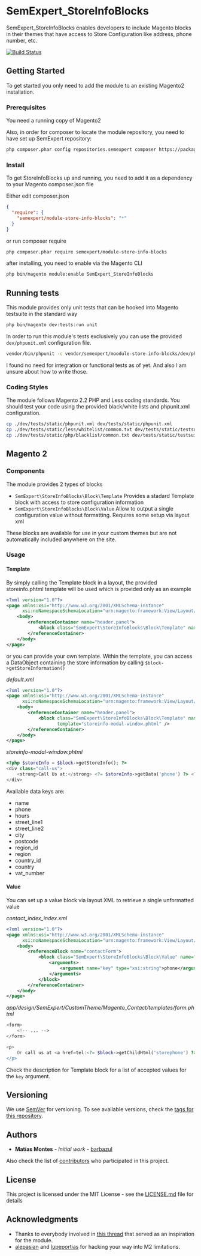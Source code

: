 # SemExpert_StoreInfoBlocks

SemExpert_StoreInfoBlocks enables developers to include Magento blocks in their themes that have access to Store 
Configuration like address, phone number, etc.

[![Build Status](https://travis-ci.org/SemExpert/StoreInfoBlocks.svg?branch=master)](https://travis-ci.org/SemExpert/StoreInfoBlocks)

## Getting Started

To get started you only need to add the module to an existing Magento2 installation.

### Prerequisites

You need a running copy of Magento2

Also, in order for composer to locate the module repository, you need to have set up SemExpert repository:

```bash
php composer.phar config repositories.semexpert composer https://packages.semexpert.com.ar/
```

### Install

To get StoreInfoBlocks up and running, you need to add it as a dependency to your Magento composer.json file

Either edit composer.json

```json
{
  "require": {
    "semexpert/module-store-info-blocks": "*"
  }
}
```

or run composer require

```bash
php composer.phar require semexpert/module-store-info-blocks
```

after installing, you need to enable via the Magento CLI

```bash
php bin/magento module:enable SemExpert_StoreInfoBlocks
```

## Running tests

This module provides only unit tests that can be hooked into Magento testsuite in the standard way

```bash
php bin/magento dev:tests:run unit
```

In order to run  this module's tests exclusively you can use the provided `dev/phpunit.xml` configuration file.

```bash
vendor/bin/phpunit -c vendor/semexpert/moodule-store-info-blocks/dev/phpunit.xml
```

I found no need for integration or functional tests as of yet. And also I am unsure about how to write those.

### Coding Styles

The module follows Magento 2.2 PHP and Less coding standards. You should test your code using the provided black/white 
lists and phpunit.xml configuration.

```bash
cp ./dev/tests/static/phpunit.xml dev/tests/static/phpunit.xml
cp ./dev/tests/static/less/whitelist/common.txt dev/tests/static/testsuite/Magento/Test/Less/_files/whitelist/common.txt
cp ./dev/tests/static/php/blacklist/common.txt dev/tests/static/testsuite/Magento/Test/Php/_files/phpcpd/blacklist/common.txt
```

## Magento 2

### Components

The module provides 2 types of blocks

* `SemExpert\StoreInfoBlocks\Block\Template` Provides a stadard Template block with access to store configuration 
information
* `SemExpert\StoreInfoBlocks\Block\Value` Allow to output a single configuration value without formatting. Requires some
setup via layout xml

These blocks are available for use in your custom themes but are not automatically included anywhere on the site.

### Usage

#### Template

By simply calling the Template block in a layout, the provided storeinfo.phtml template will be used which is provided 
only as an example 

```xml
<?xml version="1.0"?>
<page xmlns:xsi="http://www.w3.org/2001/XMLSchema-instance" 
      xsi:noNamespaceSchemaLocation="urn:magento:framework:View/Layout/etc/page_configuration.xsd">
    <body>
        <referenceContainer name="header.panel">
            <block class="SemExpert\StoreInfoBlocks\Block\Template" name="header.storeinfo" />
        </referenceContainer>
    </body>
</page>
```

or you can provide your own template. Within the template, you can access a DataObject containing the store information
by calling `$block->getStoreInformation()`

*default.xml*

```xml
<?xml version="1.0"?>
<page xmlns:xsi="http://www.w3.org/2001/XMLSchema-instance" 
      xsi:noNamespaceSchemaLocation="urn:magento:framework:View/Layout/etc/page_configuration.xsd">
    <body>
        <referenceContainer name="header.panel">
            <block class="SemExpert\StoreInfoBlocks\Block\Template" name="header.storeinfo" 
                   template="storeinfo-modal-window.phtml" />
        </referenceContainer>
    </body>
</page>
```

*storeinfo-modal-window.phtml*

```php
<?php $storeInfo = $block->getStoreInfo(); ?>
<div class="call-us">
    <strong>Call Us at:</strong> <?= $storeInfo->getData('phone') ?> <?= $storeInfo->getData('hours') ?>
</div>
```

Available data keys are:

* name
* phone
* hours
* street_line1
* street_line2
* city
* postcode
* region_id
* region
* country_id
* country
* vat_number

#### Value

You can set up a value block via layout XML to retrieve a single unformatted value

*contact_index_index.xml*

```xml
<?xml version="1.0"?>
<page xmlns:xsi="http://www.w3.org/2001/XMLSchema-instance" 
      xsi:noNamespaceSchemaLocation="urn:magento:framework:View/Layout/etc/page_configuration.xsd">
    <body>
        <referenceBlock name="contactForm">
            <block class="SemExpert\StoreInfoBlocks\Block\Value" name="storephone">
                <arguments>
                    <argument name="key" type="xsi:string">phone</argument>
                </arguments>
            </block>
        </referenceContainer>
    </body>
</page>
```

*app/design/SemExpert/CustomTheme/Magento_Contact/templates/form.phtml*

```php
<form>
    <!-- ... -->
</form>

<p>
    Or call us at <a href=tel:<?= $block->getChildHtml('storephone') ?>"><?= $block->getChildHtml('storephone') ?></a>
</p>  
```

Check the description for Template block for a list of accepted values for the `key` argument.

## Versioning

We use [SemVer](http://semver.org/) for versioning. To see available versions, check the [tags for this repository](https://github.com/SemExpert/StoreInfoBlocks/tags). 


## Authors

* **Matías Montes** - *Initial work* - [barbazul](https://github.com/barbazul)

Also check the list of [contributors](https://github.com/SemExpert/StoreInfoBlocks/contributors) who participated in this project.

## License

This project is licensed under the MIT License - see the [LICENSE.md](LICENSE.md) file for details

## Acknowledgments


* Thanks to everybody involved in [this thread](https://magento.stackexchange.com/questions/125354/how-to-get-store-phone-number-in-magento-2) that served as an inspiration for the module.
* [alepasian](https://github.com/alepasian) and [lupeportias](https://github.com/lupeportias) for hacking your way into M2 limitations.
